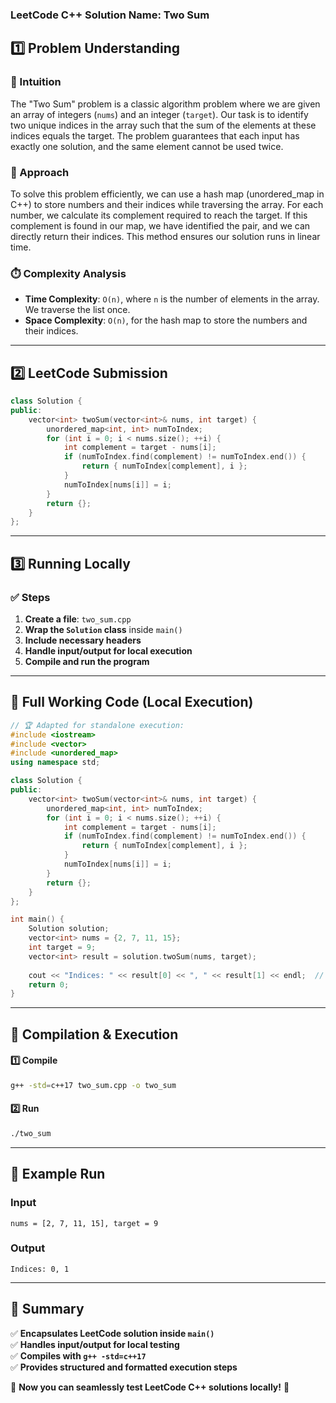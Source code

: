### **LeetCode C++ Solution Name: Two Sum**  

## **1️⃣ Problem Understanding**  
### **📌 Intuition**  
The "Two Sum" problem is a classic algorithm problem where we are given an array of integers (`nums`) and an integer (`target`). Our task is to identify two unique indices in the array such that the sum of the elements at these indices equals the target. The problem guarantees that each input has exactly one solution, and the same element cannot be used twice.

### **🚀 Approach**  
To solve this problem efficiently, we can use a hash map (unordered_map in C++) to store numbers and their indices while traversing the array. For each number, we calculate its complement required to reach the target. If this complement is found in our map, we have identified the pair, and we can directly return their indices. This method ensures our solution runs in linear time.

### **⏱️ Complexity Analysis**  
- **Time Complexity**: `O(n)`, where `n` is the number of elements in the array. We traverse the list once.
- **Space Complexity**: `O(n)`, for the hash map to store the numbers and their indices.

---

## **2️⃣ LeetCode Submission**  
```cpp
class Solution {
public:
    vector<int> twoSum(vector<int>& nums, int target) {
        unordered_map<int, int> numToIndex;
        for (int i = 0; i < nums.size(); ++i) {
            int complement = target - nums[i];
            if (numToIndex.find(complement) != numToIndex.end()) {
                return { numToIndex[complement], i };
            }
            numToIndex[nums[i]] = i;
        }
        return {};
    }
};
```  

---

## **3️⃣ Running Locally**  
### **✅ Steps**  
1. **Create a file**: `two_sum.cpp`  
2. **Wrap the `Solution` class** inside `main()`  
3. **Include necessary headers**  
4. **Handle input/output for local execution**  
5. **Compile and run the program**  

---

## **📝 Full Working Code (Local Execution)**  
```cpp
// 🏆 Adapted for standalone execution:
#include <iostream>
#include <vector>
#include <unordered_map>
using namespace std;

class Solution {
public:
    vector<int> twoSum(vector<int>& nums, int target) {
        unordered_map<int, int> numToIndex;
        for (int i = 0; i < nums.size(); ++i) {
            int complement = target - nums[i];
            if (numToIndex.find(complement) != numToIndex.end()) {
                return { numToIndex[complement], i };
            }
            numToIndex[nums[i]] = i;
        }
        return {};
    }
};

int main() {
    Solution solution;
    vector<int> nums = {2, 7, 11, 15};
    int target = 9;
    vector<int> result = solution.twoSum(nums, target);
    
    cout << "Indices: " << result[0] << ", " << result[1] << endl;  // Output: Indices: 0, 1
    return 0;
}
```  

---

## **🔧 Compilation & Execution**  
#### **1️⃣ Compile**  
```bash
g++ -std=c++17 two_sum.cpp -o two_sum
```  

#### **2️⃣ Run**  
```bash
./two_sum
```  

---  

## **🎯 Example Run**  
### **Input**  
```
nums = [2, 7, 11, 15], target = 9
```  
### **Output**  
```
Indices: 0, 1
```  

---  

## **📌 Summary**  
✅ **Encapsulates LeetCode solution inside `main()`**  
✅ **Handles input/output for local testing**  
✅ **Compiles with `g++ -std=c++17`**  
✅ **Provides structured and formatted execution steps**  

🚀 **Now you can seamlessly test LeetCode C++ solutions locally!** 🚀